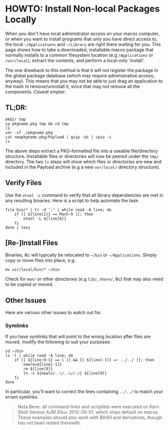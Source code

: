 # HOWTO: Install Non-local Packages Locally
When you don't have local administrator access on your macos computer, or when you want to install programs that only you have direct access to, the local `~/Applications` and `~/Library` are right there waiting for you. This page shows how to take a downloaded, installable macos package that normally installs to a common filesystem location (e.g `/Applications` or `/usr/local`), extract the contents, and perform a local-only 'install'. 

The one drawback to this method is that it will not register the package in the global package database (which may require administrative access, anyway). This means that you may not be able to just drag an application to the trash to remove/uninstall it, since that may not remove all the components. _Caveat emptor_. 

## TL;DR:
```
mkdir tmp
cp pkgname.pkg tmp && cd tmp
ls
xar -xf ./pkgname.pkg
cat newpkgname.pkg/Payload | gzip -dc | cpio -i
ls
```

The above steps extract a PKG-formatted file into a useable file/directory structure. Installable files or directories will now be peered under the `tmp/` directory. The two `ls` steps will show which files or directories are new and included in the Payload archive (e.g a new `usr/local/` directory structure).


## Verify Files
Use the `otool -L` command to verify that all library dependencies are met in any resulting binaries. Here is a script to help automate the task:
```
file bin/* | tr -d ':' | while read -A line; do
    if [[ ${line[1]} == Mach-O ]]; then
        otool -L ${line[0]}
    fi
done | less
```

## [Re-]Install Files
Binaries, &c will typically be relocated to `~/bin` or `~/Applications`. Simply copy or move files into place, e.g:
```
mv usr/local/bin/* ~/bin
```

Check for `man/` or other directories (e.g `lib/`, `share/`, &c) that may also need to be copied or moved.


## Other Issues
Here are various other issues to watch out for.

### Symlinks
If you have symlinks that will point to the wrong location after files are moved, modify the following to suit your purposes:
```
cd ~/bin
ls -l | while read -A line; do
    if [[ ${line:0:1} == l ]] && [[ ${line[-1]} =~ ../../ ]]; then
        newln=${line[-1]}
        rm ${line[9]}
        ln -s ${newln/..\/..\//./} ${line[9]}
    fi
done
```

In particular, you'll want to correct the lines containing `../../` to match your errant symlinks.

> Nota Bene: all command-lines and scriptlets were executed on Korn Shell Version AJM 93u+ 2012-08-01, which ships default on macos. These examples should also work with BASH and derivatives, though has not been tested therewith. 
